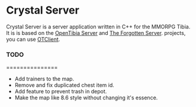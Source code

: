 Crystal Server
===============

Crystal Server is a server application written in C++ for the MMORPG Tibia. It is is based on the [OpenTibia Server](https://github.com/opentibia/server) and [The Forgotten Server](https://github.com/otland/forgottenserver). projects, you can use [OTClient](https://github.com/edubart/otclient).

### TODO
===============
* Add trainers to the map.
* Remove and fix duplicated chest item id.
* Add feature to prevent trash in depot.
* Make the map like 8.6 style without changing it's essence.
